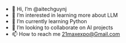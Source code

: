 - 👋 Hi, I’m @aitechguynj
- 👀 I’m interested in learning more about LLM
- 🌱 I’m currently learning Python 
- 💞️ I’m looking to collaborate on AI projects
- 📫 How to reach me 21maxexpo@Gmail.com

<!---
aitechguynj/aitechguynj is a ✨ special ✨ repository because its `README.md` (this file) appears on your GitHub profile.
You can click the Preview link to take a look at your changes.
--->
